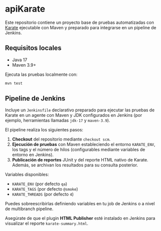 # apiKarate

Este repositorio contiene un proyecto base de pruebas automatizadas con [Karate](https://github.com/karatelabs/karate) ejecutable con Maven y preparado para integrarse en un pipeline de Jenkins.

## Requisitos locales

* Java 17
* Maven 3.9+

Ejecuta las pruebas localmente con:

```bash
mvn test
```

## Pipeline de Jenkins

Incluye un `Jenkinsfile` declarativo preparado para ejecutar las pruebas de Karate en un agente con Maven y JDK configurados en Jenkins (por ejemplo, herramientas llamadas `jdk-17` y `maven-3.9`).

El pipeline realiza los siguientes pasos:

1. **Checkout** del repositorio mediante `checkout scm`.
2. **Ejecución de pruebas** con Maven estableciendo el entorno `KARATE_ENV`, los tags y el número de hilos (configurables mediante variables de entorno en Jenkins).
3. **Publicación de reportes** JUnit y del reporte HTML nativo de Karate. Además, se archivan los resultados para su consulta posterior.

Variables disponibles:

* `KARATE_ENV` (por defecto `qa`)
* `KARATE_TAGS` (por defecto `@smoke`)
* `KARATE_THREADS` (por defecto `4`)

Puedes sobreescribirlas definiendo variables en tu job de Jenkins o a nivel de multibranch pipeline.

Asegúrate de que el plugin **HTML Publisher** esté instalado en Jenkins para visualizar el reporte `karate-summary.html`.
